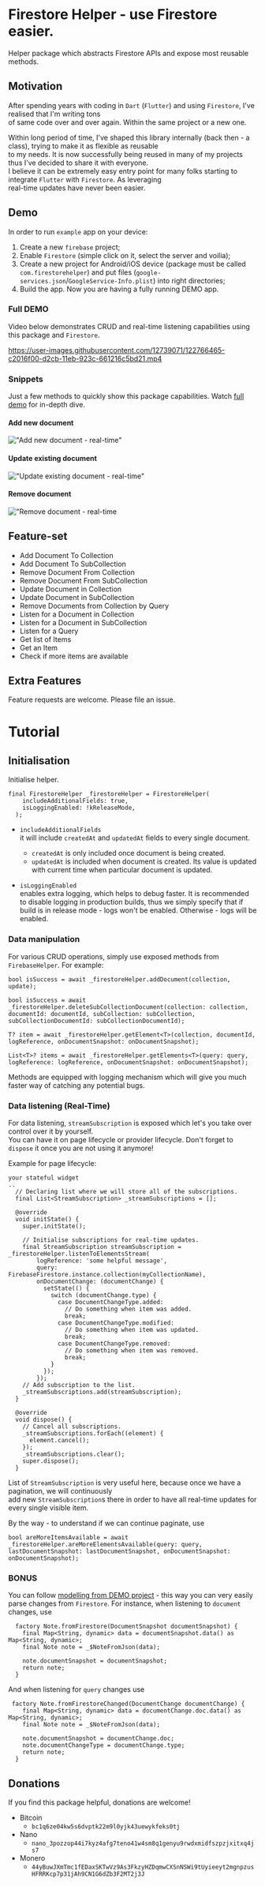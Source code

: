 # Firestore Helper - use Firestore easier.

Helper package which abstracts Firestore APIs and expose most reusable methods.

## Motivation
After spending years with coding in `Dart` (`Flutter`) and using `Firestore`, I've realised that I'm writing tons  
of same code over and over again. Within the same project or a new one.  

Within long period of time, I've shaped this library internally (back then - a class), trying to make it as flexible as reusable  
to my needs. It is now successfully being reused in many of my projects thus I've decided to share it with everyone.  
I believe it can be extremely easy entry point for many folks starting to integrate `Flutter` with `Firestore`. As leveraging  
real-time updates have never been easier.

## Demo  
In order to run `example` app on your device:  
1. Create a new `firebase` project;
2. Enable `Firestore` (simple click on it, select the server and voilia);
3. Create a new project for Android/iOS device (package must be called `com.firestorehelper`) and put files (`google-services.json`/`GoogleService-Info.plist`) into right directories;
4. Build the app. Now you are having a fully running DEMO app.  

### Full DEMO
Video below demonstrates CRUD and real-time listening capabilities using this package and `Firestore`. 

https://user-images.githubusercontent.com/12739071/122766465-c2016f00-d2cb-11eb-923c-661216c5bd21.mp4  

### Snippets  
Just a few methods to quickly show this package capabilities. Watch [full demo](https://user-images.githubusercontent.com/12739071/122766465-c2016f00-d2cb-11eb-923c-661216c5bd21.mp4) for in-depth dive.

#### Add new document
!["Add new document - real-time"](https://user-images.githubusercontent.com/12739071/122839190-be98d280-d321-11eb-904d-303ce71304ef.gif)  

#### Update existing document  
!["Update existing document - real-time"](https://user-images.githubusercontent.com/12739071/122839189-be003c00-d321-11eb-9c88-e594df01cec4.gif)  

#### Remove document
!["Remove document - real-time](https://user-images.githubusercontent.com/12739071/122839186-bc367880-d321-11eb-8cd4-c25d41c32c81.gif)  

## Feature-set  
 - Add Document To Collection
 - Add Document To SubCollection
 - Remove Document From Collection
 - Remove Document From SubCollection
 - Update Document in Collection
 - Update Document in SubCollection
 - Remove Documents from Collection by Query
 - Listen for a Document in Collection
 - Listen for a Document in SubCollection
 - Listen for a Query
 - Get list of Items
 - Get an Item
 - Check if more items are available

## Extra Features  

Feature requests are welcome. Please file an issue.

# Tutorial  

## Initialisation  

Initialise helper.  
```
final FirestoreHelper _firestoreHelper = FirestoreHelper(
    includeAdditionalFields: true,
    isLoggingEnabled: !kReleaseMode,
  );
```
- `includeAdditionalFields`  
it will include `createdAt` and `updatedAt` fields to every single document.  
  - `createdAt` is only included once document is being created.  
  - `updatedAt` is included when document is created. Its value is updated with current time when particular document is updated.  

- `isLoggingEnabled`  
enables extra logging, which helps to debug faster. It is recommended to disable logging in production builds,
thus we simply specify that if build is in release mode - logs won't be enabled. Otherwise - logs will be enabled.

### Data manipulation  
For various CRUD operations, simply use exposed methods from `FirebaseHelper`. For example:  
```
bool isSuccess = await _firestoreHelper.addDocument(collection, update);

bool isSuccess = await _firestoreHelper.deleteSubCollectionDocument(collection: collection, documentId: documentId, subCollection: subCollection, subCollectionDocumentId: subCollectionDocumentId);

T? item = await _firestoreHelper.getElement<T>(collection, documentId, logReference, onDocumentSnapshot: onDocumentSnapshot);

List<T>? items = await _firestoreHelper.getElements<T>(query: query, logReference: logReference, onDocumentSnapshot: onDocumentSnapshot);
```

Methods are equipped with logging mechanism which will give you much faster way of catching any potential bugs.  

### Data listening (Real-Time)  
For data listening, `streamSubscription` is exposed which let's you take over control over it by yourself.  
You can have it on page lifecycle or provider lifecycle. Don't forget to `dispose` it once you are not using it anymore!  

Example for page lifecycle:
```
your stateful widget
..
  // Declaring list where we will store all of the subscriptions.
  final List<StreamSubscription> _streamSubscriptions = [];

  @override
  void initState() {
    super.initState();
    
    // Initialise subscriptions for real-time updates.
    final StreamSubscription streamSubscription = _firestoreHelper.listenToElementsStream(
        logReference: 'some helpful message',
        query: FirebaseFirestore.instance.collection(myCollectionName),
        onDocumentChange: (documentChange) {
          setState(() {
            switch (documentChange.type) {
              case DocumentChangeType.added:
                // Do something when item was added.
                break;
              case DocumentChangeType.modified:
                // Do something when item was updated.
                break;
              case DocumentChangeType.removed:
                // Do something when item was removed.
                break;
            }
          });
        });
    // Add subscription to the list.
    _streamSubscriptions.add(streamSubscription);
  }

  @override
  void dispose() {
    // Cancel all subscriptions.
    _streamSubscriptions.forEach((element) {
      element.cancel();
    });
    _streamSubscriptions.clear();
    super.dispose();
  }
```
List of `StreamSubscription` is very useful here, because once we have a pagination, we will continuously  
add new `StreamSubscription`s there in order to have all real-time updates for every single visible item.  

By the way - to understand if we can continue paginate, use 
```
bool areMoreItemsAvailable = await _firestoreHelper.areMoreElementsAvailable(query: query, lastDocumentSnapshot: lastDocumentSnapshot, onDocumentSnapshot: onDocumentSnapshot);
```

### BONUS  
You can follow [modelling from DEMO project](https://github.com/deimantasa/firestore-helper/blob/main/example/lib/note.dart) - this way you can very easily parse changes from `Firestore`. For instance, when listening to `document` changes, use
```
  factory Note.fromFirestore(DocumentSnapshot documentSnapshot) {
    final Map<String, dynamic> data = documentSnapshot.data() as Map<String, dynamic>;
    final Note note = _$NoteFromJson(data);

    note.documentSnapshot = documentSnapshot;
    return note;
  }
```
And when listening for `query` changes use
```
 factory Note.fromFirestoreChanged(DocumentChange documentChange) {
    final Map<String, dynamic> data = documentChange.doc.data() as Map<String, dynamic>;
    final Note note = _$NoteFromJson(data);

    note.documentSnapshot = documentChange.doc;
    note.documentChangeType = documentChange.type;
    return note;
  }
```

## Donations
If you find this package helpful, donations are welcome!
- Bitcoin
  - `bc1q6ze04kw5s6dvptk22m9l0yjk43uewykfeks0tj`
- Nano
  - `nano_3pozzop44i7kyz4afg7teno41w4sm8q1genyu9rwdxmidfszpzjxitxq4js7`
- Monero
  - `44yBuwJXmTmc1fEDaxSKTwVz9As3FkzyHZDqmwCXSnNSWi9tUyieeyt2mgnpzusHFRRKcp7p31jAh9CN1G6dZb3F2MT2j3J`
